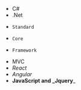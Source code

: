 * C#
* .Net
*     Standard
*     Core
*     Framework
* MVC
* *React*
* _Angular_
* **JavaScript and _Jquery**_
